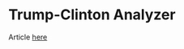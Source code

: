 # Trump-Clinton Analyzer

Article [here](https://medium.com/@alvin.lin.dev/the-wordy-words-of-hillary-clinton-and-donald-trump-59d0bed33b74#.vuv5rxy1s)
